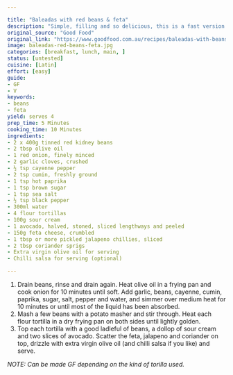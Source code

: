 ```yaml
---

title: "Baleadas with red beans & feta"
description: "Simple, filling and so delicious, this is a fast version of a popular breakfast or lunch in Honduras."
original_source: "Good Food"
original_link: "https://www.goodfood.com.au/recipes/baleadas-with-beans-and-feta--jill-dupleix-recipe--vegetarian-20160629-gpul8l"
image: baleadas-red-beans-feta.jpg
categories: [breakfast, lunch, main, ]
status: [untested]
cuisine: [Latin]
effort: [easy]
guide:
- GF
- V
keywords:
- beans
- feta
yield: serves 4
prep_time: 5 Minutes
cooking_time: 10 Minutes
ingredients:
- 2 x 400g tinned red kidney beans
- 2 tbsp olive oil
- 1 red onion, finely minced
- 2 garlic cloves, crushed
- ½ tsp cayenne pepper
- 2 tsp cumin, freshly ground
- 1 tsp hot paprika
- 1 tsp brown sugar
- 1 tsp sea salt
- ½ tsp black pepper
- 300ml water
- 4 flour tortillas
- 100g sour cream
- 1 avocado, halved, stoned, sliced lengthways and peeled
- 150g feta cheese, crumbled
- 1 tbsp or more pickled jalapeno chillies, sliced
- 2 tbsp coriander sprigs
- Extra virgin olive oil for serving
- Chilli salsa for serving (optional)

---
```


1. Drain beans, rinse and drain again. Heat olive oil in a frying pan and cook onion for 10 minutes until soft. Add garlic, beans, cayenne, cumin, paprika, sugar, salt, pepper and water, and simmer over medium heat for 10 minutes or until most of the liquid has been absorbed.
2. Mash a few beans with a potato masher and stir through. Heat each flour tortilla in a dry frying pan on both sides until lightly golden.
3. Top each tortilla with a good ladleful of beans, a dollop of sour cream and two slices of avocado. Scatter the feta, jalapeno and coriander on top, drizzle with extra virgin olive oil (and chilli salsa if you like) and serve.

*NOTE: Can be made GF depending on the kind of torilla used.*
